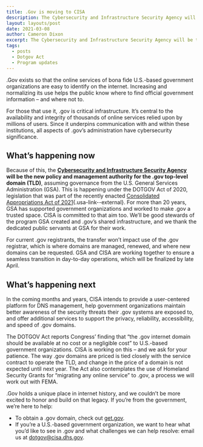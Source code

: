 ```yaml
---
title: .Gov is moving to CISA
description: The Cybersecurity and Infrastructure Security Agency will be the new management authority for the .gov top-level domain.
layout: layouts/post
date: 2021-03-08
author: Cameron Dixon
excerpt: The Cybersecurity and Infrastructure Security Agency will be the new management authority for the .gov top-level domain.
tags:
  - posts
  - Dotgov Act
  - Program updates
---
```


.Gov exists so that the online services of bona fide U.S.-based government organizations are easy to identify on the internet. Increasing and normalizing its use helps the public know where to find official government information – and where not to.

For those that use it, .gov is critical infrastructure. It’s central to the availability and integrity of thousands of online services relied upon by millions of users. Since it underpins communication with and within these institutions, all aspects of .gov’s administration have cybersecurity significance.

## What’s happening now

Because of this, the **[Cybersecurity and Infrastructure Security Agency](https://cisa.gov/) will be the new policy and management authority for the .gov top-level domain (TLD)**, assuming governance from the U.S. General Services Administration (GSA). This is happening under the DOTGOV Act of 2020, legislation that was part of the recently enacted [Consolidated Appropriations Act of 2021](https://www.congress.gov/bill/116th-congress/house-bill/133/text/enr#:~:text=dotgov){.usa-link--external}. For more than 20 years, GSA has supported government organizations and worked to make .gov a trusted space. CISA is committed to that aim too. We’ll be good stewards of the program GSA created and .gov’s shared infrastructure, and we thank the dedicated public servants at GSA for their work.

For current .gov registrants, the transfer won’t impact use of the .gov registrar, which is where domains are managed, renewed, and where new domains can be requested. GSA and CISA are working together to ensure a seamless transition in day-to-day operations, which will be finalized by late April.

## What’s happening next

In the coming months and years, CISA intends to provide a user-centered platform for DNS management, help government organizations maintain better awareness of the security threats their .gov systems are exposed to, and offer additional services to support the privacy, reliability, accessibility, and speed of .gov domains.

The DOTGOV Act reports Congress’ finding that “the .gov internet domain should be available at no cost or a negligible cost” to U.S.-based government organizations. CISA is working on this – and we ask for your patience. The way .gov domains are priced is tied closely with the service contract to operate the TLD, and change in the price of a domain is not expected until next year. The Act also contemplates the use of Homeland Security Grants for “migrating any online service” to .gov, a process we will work out with FEMA.

.Gov holds a unique place in internet history, and we couldn’t be more excited to honor and build on that legacy. If you’re from the government, we’re here to help:

- To obtain a .gov domain, check out [get.gov](https://get.gov).
- If you’re a U.S.-based government organization, we want to hear what you’d like to see in .gov and what challenges we can help resolve: email us at dotgov@cisa.dhs.gov.
